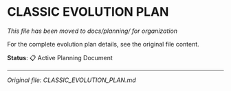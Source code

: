 # CLASSIC EVOLUTION PLAN

*This file has been moved to docs/planning/ for organization*

For the complete evolution plan details, see the original file content.

**Status**: 📋 Active Planning Document

---

*Original file: CLASSIC_EVOLUTION_PLAN.md*